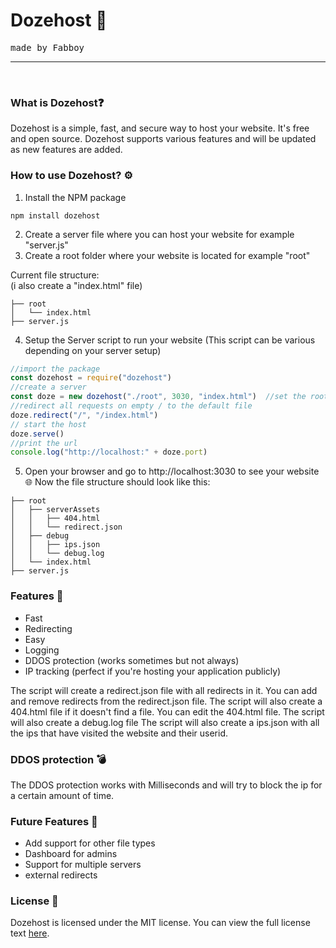 # Dozehost 🚀
<tt>made by Fabboy </tt>
<hr>
<br>

### What is Dozehost❓
Dozehost is a simple, fast, and secure way to host your website. It's free and open source. Dozehost supports various features and will be updated as new features are added.

### How to use Dozehost? ⚙️
1. Install the NPM package
```
npm install dozehost
```
2. Create a server file where you can host your website for example "server.js"
3. Create a root folder where your website is located for example "root"

Current file structure:    
(i also create a "index.html" file)
```
├── root 
│   └── index.html
├── server.js
```            
4. Setup the Server script to run your website
   (This script can be various depending on your server setup)
```js
//import the package
const dozehost = require("dozehost")
//create a server
const doze = new dozehost("./root", 3030, "index.html")  //set the root folder, the port, and the default file
//redirect all requests on empty / to the default file
doze.redirect("/", "/index.html")
// start the host
doze.serve()
//print the url
console.log("http://localhost:" + doze.port)
```
5. Open your browser and go to http://localhost:3030 to see your website 🌐
Now the file structure should look like this:
```
├── root 
│   ├── serverAssets 
│   │   ├── 404.html
│   │   └── redirect.json
│   ├── debug 
│   │   ├── ips.json
│   │   └── debug.log
│   └── index.html    
├── server.js
```

### Features 🔧
- Fast
- Redirecting
- Easy
- Logging
- DDOS protection (works sometimes but not always)
- IP tracking (perfect if you're hosting your application publicly)

The script will create a redirect.json file with all redirects in it. You can add and remove redirects from the redirect.json file. 
The script will also create a 404.html file if it doesn't find a file. You can edit the 404.html file.
The script will also create a debug.log file 
The script will also create a ips.json with all the ips that have visited the website and their userid.

### DDOS protection 💣
The DDOS protection works with Milliseconds and will try to block the ip for a certain amount of time.

### Future Features 🚀
- Add support for other file types
- Dashboard for admins
- Support for multiple servers
- external redirects

### License 🔑
Dozehost is licensed under the MIT license. You can view the full license text [here](https://github.com/Fabbboy/dozehost/blob/master/license.md).

